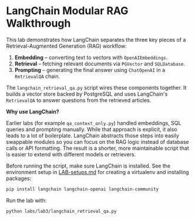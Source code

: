 # **LangChain Modular RAG Walkthrough**

This lab demonstrates how LangChain separates the three key pieces of a Retrieval-Augmented Generation (RAG) workflow:

1. **Embedding** – converting text to vectors with `OpenAIEmbeddings`.
2. **Retrieval** – fetching relevant documents via `PGVector` and `SQLDatabase`.
3. **Prompting** – generating the final answer using `ChatOpenAI` in a `RetrievalQA` chain.

The `langchain_retrieval_qa.py` script wires these components together. It builds a vector store backed by PostgreSQL and uses LangChain's `RetrievalQA` to answer questions from the retrieved articles.

**Why use LangChain?**

Earlier labs (for example `qa_context_only.py`) handled embeddings, SQL queries and prompting manually. While that approach is explicit, it also leads to a lot of boilerplate. LangChain abstracts those steps into easily swappable modules so you can focus on the RAG logic instead of database calls or API formatting. The result is a shorter, more maintainable script that is easier to extend with different models or retrievers.

Before running the script, make sure LangChain is installed. See the environment setup in [LAB-setups.md](../LAB-setups.md) for creating a virtualenv and installing packages:

```bash
pip install langchain langchain-openai langchain-community
```

Run the lab with:

```bash
python labs/lab3/langchain_retrieval_qa.py
```

